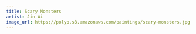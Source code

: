```yaml
---
title: Scary Monsters
artist: Jin Ai
image_url: https://polyp.s3.amazonaws.com/paintings/scary-monsters.jpg
---
```

